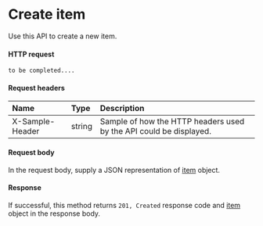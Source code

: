 # Create item

Use this API to create a new item.
#### HTTP request
<!-- { "blockType": "ignored" } -->
```http
to be completed....
```
#### Request headers
| Name       | Type | Description|
|:---------------|:--------|:----------|
| X-Sample-Header  | string  | Sample of how the HTTP headers used by the API could be displayed.|

#### Request body
In the request body, supply a JSON representation of [item](../resources/item.md) object.


#### Response
If successful, this method returns `201, Created` response code and [item](../resources/item.md) object in the response body.
